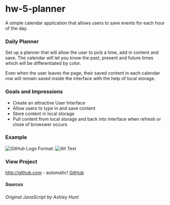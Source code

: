 # hw-5-planner
A simple calendar application that allows users to save events for each hour of the day.


### __Daily Planner__
Set up a planner that will allow the user to pick a time, add in content and save. The calendar will let you know the past, present and future times which will be differentiated by color. 

Even when the user leaves the page, their saved content in each calendar row will remain saved inside the interface with the help of local storage. 

### __Goals and Impressions__
* Create an attractive User Interface
* Allow users to type in and save content
* Store content in local storage
* Pull content from local storage and back into interface when refresh or close of browswer occurs

### __Example__
![GitHub Logo](/images/logo.png)
Format: ![Alt Text](url)

### __View Project__
http://github.com - automatic!
[GitHub](http://github.com)


##### Sources
###### Original JavaScript by Ashley Hunt 
